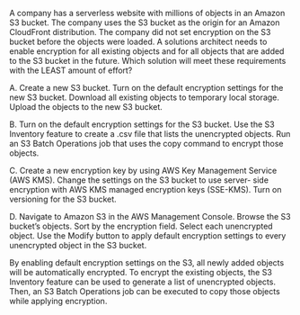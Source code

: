 A company has a serverless website with millions of objects in an Amazon S3 bucket. The company uses the S3 bucket as the origin for an Amazon CloudFront distribution. The company did not set encryption on the S3 bucket before the objects were loaded. A solutions architect needs to enable encryption for all existing objects and for all objects that are added to the S3 bucket in the future. Which solution will meet these requirements with the LEAST amount of effort? 

A. Create a new S3 bucket. Turn on the default encryption settings for the new S3 bucket. Download all existing objects to temporary local storage. Upload the objects to the new S3 bucket. 

B. Turn on the default encryption settings for the S3 bucket. Use the S3 Inventory feature to create a .csv file that lists the unencrypted objects. Run an S3 Batch Operations job that uses the copy command to encrypt those objects. 

C. Create a new encryption key by using AWS Key Management Service (AWS KMS). Change the settings on the S3 bucket to use server- side encryption with AWS KMS managed encryption keys (SSE-KMS). Turn on versioning for the S3 bucket. 

D. Navigate to Amazon S3 in the AWS Management Console. Browse the S3 bucket’s objects. Sort by the encryption field. Select each unencrypted object. Use the Modify button to apply default encryption settings to every unencrypted object in the S3 bucket.

By enabling default encryption settings on the S3, all newly added objects will be automatically encrypted. To encrypt the existing objects, the S3 Inventory feature can be used to generate a list of unencrypted objects. Then, an S3 Batch Operations job can be executed to copy those objects while applying encryption.